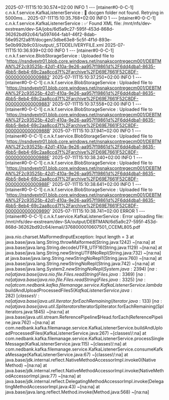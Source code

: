 2025-07-11T15:10:30.574+02:00  INFO 1 --- [ntainer#0-0-C-1] c.n.k.f.service.KafkaListenerService     : 📂 docgen folder not found. Retrying in 5000ms...
2025-07-11T15:10:35.768+02:00  INFO 1 --- [ntainer#0-0-C-1] c.n.k.f.service.KafkaListenerService     : ✅ Found XML file: /mnt/nfs/dev-exstream/dev-SA/jobs/6d5a9c27-595f-453d-868d-36262bd92c64/1a597464-fab1-46f2-8dab-56e952f2a81f/docgen/3dbe63e8-5c5f-4f1d-893e-5e0b992b9c03/output/_STDDELIVERYFILE.xml
2025-07-11T15:10:36.939+02:00  INFO 1 --- [ntainer#0-0-C-1] c.n.k.f.service.BlobStorageService       : Uploaded file to 'https://nsndvextr01.blob.core.windows.net/nsnakscontregecm001/DEBTMAN%2F2c93525b-42d1-410a-9e26-aa957f19861d%2F6dd4dba1-8635-4bb5-8eb4-69c2aa8ccd7f%2Farchive%2FD69E7661F52C8DF-0000000000009882'
2025-07-11T15:10:37.250+02:00  INFO 1 --- [ntainer#0-0-C-1] c.n.k.f.service.BlobStorageService       : Uploaded file to 'https://nsndvextr01.blob.core.windows.net/nsnakscontregecm001/DEBTMAN%2F2c93525b-42d1-410a-9e26-aa957f19861d%2F6dd4dba1-8635-4bb5-8eb4-69c2aa8ccd7f%2Farchive%2FD69E7661F52C8DF-0000000000009883'
2025-07-11T15:10:37.558+02:00  INFO 1 --- [ntainer#0-0-C-1] c.n.k.f.service.BlobStorageService       : Uploaded file to 'https://nsndvextr01.blob.core.windows.net/nsnakscontregecm001/DEBTMAN%2F2c93525b-42d1-410a-9e26-aa957f19861d%2F6dd4dba1-8635-4bb5-8eb4-69c2aa8ccd7f%2Farchive%2FD69E7661F52C8DF-000000000000988B'
2025-07-11T15:10:37.941+02:00  INFO 1 --- [ntainer#0-0-C-1] c.n.k.f.service.BlobStorageService       : Uploaded file to 'https://nsndvextr01.blob.core.windows.net/nsnakscontregecm001/DEBTMAN%2F2c93525b-42d1-410a-9e26-aa957f19861d%2F6dd4dba1-8635-4bb5-8eb4-69c2aa8ccd7f%2Farchive%2FD69E7661F52C8DF-000000000000988E'
2025-07-11T15:10:38.240+02:00  INFO 1 --- [ntainer#0-0-C-1] c.n.k.f.service.BlobStorageService       : Uploaded file to 'https://nsndvextr01.blob.core.windows.net/nsnakscontregecm001/DEBTMAN%2F2c93525b-42d1-410a-9e26-aa957f19861d%2F6dd4dba1-8635-4bb5-8eb4-69c2aa8ccd7f%2Farchive%2FD69E7661F52C8DF-000000000000988F'
2025-07-11T15:10:38.641+02:00  INFO 1 --- [ntainer#0-0-C-1] c.n.k.f.service.BlobStorageService       : Uploaded file to 'https://nsndvextr01.blob.core.windows.net/nsnakscontregecm001/DEBTMAN%2F2c93525b-42d1-410a-9e26-aa957f19861d%2F6dd4dba1-8635-4bb5-8eb4-69c2aa8ccd7f%2Farchive%2FD69E7661F52C8DF-0000000000009890'
2025-07-11T15:10:38.741+02:00 ERROR 1 --- [ntainer#0-0-C-1] c.n.k.f.service.KafkaListenerService     : Error uploading file: /mnt/nfs/dev-exstream/dev-SA/output/DEBTMAN/6d5a9c27-595f-453d-868d-36262bd92c64/email/3768000010607501_CCEML805.pdf

java.nio.charset.MalformedInputException: Input length = 3
	at java.base/java.lang.String.throwMalformed(String.java:1242) ~[na:na]
	at java.base/java.lang.String.decodeUTF8_UTF16(String.java:1129) ~[na:na]
	at java.base/java.lang.String.newStringUTF8NoRepl(String.java:732) ~[na:na]
	at java.base/java.lang.String.newStringNoRepl1(String.java:760) ~[na:na]
	at java.base/java.lang.String.newStringNoRepl(String.java:742) ~[na:na]
	at java.base/java.lang.System$2.newStringNoRepl(System.java:2394) ~[na:na]
	at java.base/java.nio.file.Files.readString(Files.java:3369) ~[na:na]
	at java.base/java.nio.file.Files.readString(Files.java:3325) ~[na:na]
	at com.nedbank.kafka.filemanage.service.KafkaListenerService.lambda$buildAndUploadProcessedFiles$5(KafkaListenerService.java:282) ~[classes!/:na]
	at java.base/java.util.Iterator.forEachRemaining(Iterator.java:133) ~[na:na]
	at java.base/java.util.Spliterators$IteratorSpliterator.forEachRemaining(Spliterators.java:1845) ~[na:na]
	at java.base/java.util.stream.ReferencePipeline$Head.forEach(ReferencePipeline.java:762) ~[na:na]
	at com.nedbank.kafka.filemanage.service.KafkaListenerService.buildAndUploadProcessedFiles(KafkaListenerService.java:267) ~[classes!/:na]
	at com.nedbank.kafka.filemanage.service.KafkaListenerService.processSingleMessage(KafkaListenerService.java:115) ~[classes!/:na]
	at com.nedbank.kafka.filemanage.service.KafkaListenerService.consumeKafkaMessage(KafkaListenerService.java:67) ~[classes!/:na]
	at java.base/jdk.internal.reflect.NativeMethodAccessorImpl.invoke0(Native Method) ~[na:na]
	at java.base/jdk.internal.reflect.NativeMethodAccessorImpl.invoke(NativeMethodAccessorImpl.java:77) ~[na:na]
	at java.base/jdk.internal.reflect.DelegatingMethodAccessorImpl.invoke(DelegatingMethodAccessorImpl.java:43) ~[na:na]
	at java.base/java.lang.reflect.Method.invoke(Method.java:568) ~[na:na]
